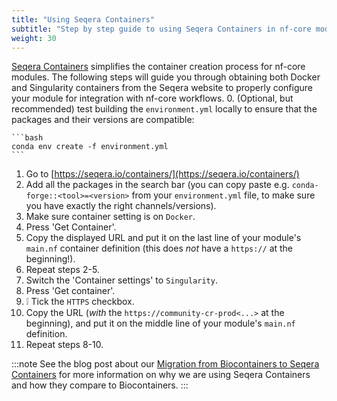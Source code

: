 ```yaml
---
title: "Using Seqera Containers"
subtitle: "Step by step guide to using Seqera Containers in nf-core modules"
weight: 30
---
```


[Seqera Containers](https://seqera.io/containers) simplifies the container creation process for nf-core modules. The following steps will guide you through obtaining both Docker and Singularity containers from the Seqera website to properly configure your module for integration with nf-core workflows. 0. (Optional, but recommended) test building the `environment.yml` locally to ensure that the packages and their versions are compatible:

    ```bash
    conda env create -f environment.yml
    ```

1. Go to [https://seqera.io/containers/](https://seqera.io/containers/)
2. Add all the packages in the search bar (you can copy paste e.g. `conda-forge::<tool>=<version>` from your `environment.yml` file, to make sure you have exactly the right channels/versions).
3. Make sure container setting is on `Docker`.
4. Press 'Get Container'.
5. Copy the displayed URL and put it on the last line of your module's `main.nf` container definition (this does _not_ have a `https://` at the beginning!).
6. Repeat steps 2-5.
7. Switch the 'Container settings' to `Singularity`.
8. Press 'Get container'.
9. :grey_exclamation: Tick the `HTTPS` checkbox.
10. Copy the URL (_with_ the `https://community-cr-prod<...>` at the beginning), and put it on the middle line of your module's `main.nf` definition.
11. Repeat steps 8-10.

:::note
See the blog post about our [Migration from Biocontainers to Seqera Containers](https://nf-co.re/blog/2024/seqera-containers-part-1) for more information on why we are using Seqera Containers and how they compare to Biocontainers.
:::
